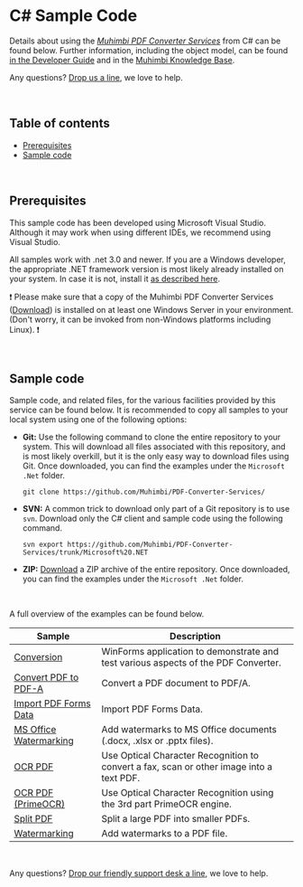 # C# Sample Code
Details about using the *[Muhimbi PDF Converter Services](http://www.muhimbi.com/Products/PDF-Converter-Services/summary.aspx)* from C# can be found below. Further information, including the object model, can be found [in the Developer Guide](http://www.muhimbi.com/support/documentation/PDF-Converter-Services/User---Developer-Guide.aspx) and in the [Muhimbi Knowledge Base](https://support.muhimbi.com/hc/en-us/sections/206267927-PDF-Converter-Web-Service-Interface).

Any questions? [Drop us a line](http://www.muhimbi.com/contact.aspx), we love to help.

<br/>

## Table of contents

- [Prerequisites](#prerequisites)
- [Sample code](#sample-code)

<br/>

## Prerequisites

This sample code has been developed using Microsoft Visual Studio. Although it may work  when using different IDEs, we recommend using Visual Studio.

All samples work with .net 3.0 and newer. If you are a Windows developer, the appropriate .NET framework version is most likely already installed on your system. In case it is not, install it [as described here](https://msdn.microsoft.com/en-us/library/5a4x27ek(v=vs.110).aspx).

:exclamation:
Please make sure that a copy of the Muhimbi PDF Converter Services ([Download](http://www.muhimbi.com/Products/PDF-Converter-Services/Free-Trial.aspx)) is installed on at least one Windows Server in your environment. (Don't worry, it can be invoked from non-Windows platforms including Linux).
:exclamation:

<br/>

## Sample code

Sample code, and related files, for the various facilities provided by this service can be found below. It is recommended to copy all samples to your local system using one of the following options:

- **Git:** Use the following command to clone the entire repository to your system. This will download all files associated with this repository, and is most likely overkill, but it is the only easy way to download files using Git. Once downloaded, you can find the examples under the `Microsoft .Net` folder.<br>
   
     `git clone https://github.com/Muhimbi/PDF-Converter-Services/`

- **SVN:** A common trick to download only part of a Git repository  is to use `svn`. Download only the C# client and sample code using the following command.<br>

     `svn export https://github.com/Muhimbi/PDF-Converter-Services/trunk/Microsoft%20.NET`

- **ZIP:** [Download](https://github.com/Muhimbi/PDF-Converter-Services/zipball/master/) a ZIP archive of the entire repository. Once downloaded, you can find the examples under the `Microsoft .Net` folder.

<br/>

A full overview of the examples can be found below.

Sample								| Description
------------------------------------|---------------------------------------------------------
[Conversion](Conversion/)						| WinForms application to demonstrate and test various aspects of the PDF Converter.
[Convert PDF to PDF-A](Convert%20PDF%20to%20PDF-A)	| Convert a PDF document to PDF/A.
[Import PDF Forms Data](Import%20PDF%20Forms%20Data)	| Import PDF Forms Data.
[MS Office Watermarking](MS%20Office%20Watermarking)	| Add watermarks to MS Office documents (.docx, .xlsx or .pptx files).
[OCR PDF](OCR%20PDF/)								| Use Optical Character Recognition to convert a fax, scan or other image into a text PDF.
[OCR PDF (PrimeOCR)](OCR%20PDF%20(PrimeOCR)/)	| Use Optical Character Recognition using the 3rd part PrimeOCR engine.
[Split PDF](Split%20PDF/)							| Split a large PDF into smaller PDFs.
[Watermarking](Watermarking/)					| Add watermarks to a PDF file.

<br/>

Any questions? [Drop our friendly support desk a line](http://www.muhimbi.com/contact.aspx), we love to help.

<br/>